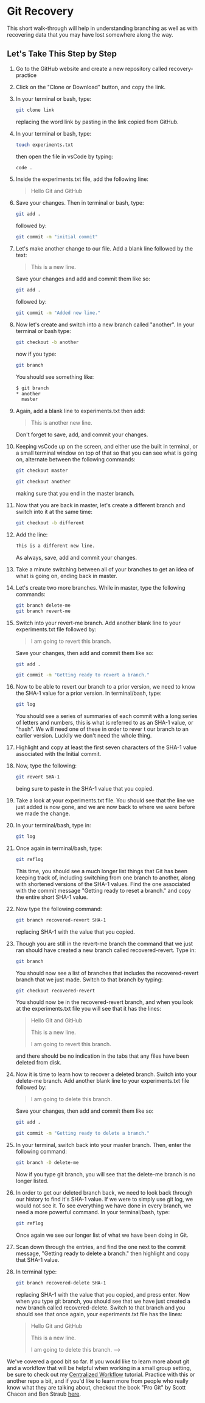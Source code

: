# Git Recovery

This short walk-through will help in understanding branching as well as with recovering data that you may have lost somewhere along the way.

## Let's Take This Step by Step

1. Go to the GitHub website and create a new repository called recovery-practice

2. Click on the "Clone or Download" button, and copy the link.

3. In your terminal or bash, type:

    ```bash
    git clone link
    ```

    replacing the word link by pasting in the link copied from GitHub.

4. In your terminal or bash, type:

    ```bash
    touch experiments.txt
    ```

    then open the file in vsCode by typing:

    ```bash
    code .
    ```

5. Inside the experiments.txt file, add the following line:

    >Hello Git and GitHub

6. Save your changes. Then in terminal or bash, type:

    ```bash
    git add .
    ```

    followed by:

    ```bash
    git commit -m "initial commit"
    ```

7. Let's make another change to our file. Add a blank line followed by the text:

    >This is a new line.

    Save your changes and add and commit them like so:

    ```bash
    git add .
    ```

    followed by:

    ```bash
    git commit -m "Added new line."
    ```

8. Now let's create and switch into a new branch called "another". In your terminal or bash type:

    ```bash
    git checkout -b another
    ```

    now if you type:

    ```bash
    git branch
    ```

    You should see something like:

    ```bash
    $ git branch
    * another
      master
    ```

9. Again, add a blank line to experiments.txt then add:

    >This is another new line.

    Don't forget to save, add, and commit your changes.

10. Keeping vsCode up on the screen, and either use the built in terminal, or a small terminal window on top of that so that you can see what is going on, alternate between the following commands:

    ```bash
    git checkout master

    git checkout another
    ```

    making sure that you end in the master branch.

11. Now that you are back in master, let's create a different branch and switch into it at the same time:

    ```bash
    git checkout -b different
    ```

12. Add the line:

    ```bash
    This is a different new line.
    ```

    As always, save, add and commit your changes.

13. Take a minute switching between all of your branches to get an idea of what is going on, ending back in master.

14. Let's create two more branches. While in master, type the following commands:

    ```bash
    git branch delete-me
    git branch revert-me
    ```

15. Switch into your revert-me branch. Add another blank line to your experiments.txt file followed by:

    >I am going to revert this branch.

    Save your changes, then add and commit them like so:

    ```bash
    git add .

    git commit -m "Getting ready to revert a branch."
    ```

16. Now to be able to revert our branch to a prior version, we need to know the SHA-1 value for a prior version. In terminal/bash, type:

    ```bash
    git log
    ```

    You should see a series of summaries of each commit with a long series of letters and numbers, this is what is referred to as an SHA-1 value, or "hash". We will need one of these in order to rever t our branch to an earlier version. Luckily we don't need the whole thing.

17. Highlight and copy at least the first seven characters of the SHA-1 value associated with the Initial commit.

18. Now, type the following:

    ```bash
    git revert SHA-1
    ```

    being sure to paste in the SHA-1 value that you copied.

19. Take a look at your experiments.txt file. You should see that the line we just added is now gone, and we are now back to where we were before we made the change.

20. In your terminal/bash, type in:

    ```bash
    git log
    ```

21. Once again in terminal/bash, type:

    ```bash
    git reflog
    ```

    This time, you should see a much longer list things that Git has been keeping track of, including switching from one branch to another, along with shortened versions of the SHA-1 values. Find the one associated with the commit message "Getting ready to reset a branch." and copy the entire short SHA-1 value.

22. Now type the following command:

    ```bash
    git branch recovered-revert SHA-1
    ```

    replacing SHA-1 with the value that you copied.

23. Though you are still in the revert-me branch the command that we just ran should have created a new branch called recovered-revert. Type in:

    ```bash
    git branch
    ```

    You should now see a list of branches that includes the recovered-revert branch that we just made. Switch to that branch by typing:

    ```bash
    git checkout recovered-revert
    ```

    You should now be in the recovered-revert branch, and when you look at the experiments.txt file you will see that it has the lines:

    >Hello Git and GitHub
    >
    >This is a new line.
    >
    >I am going to revert this branch.

    and there should be no indication in the tabs that any files have been deleted from disk.

24. Now it is time to learn how to recover a deleted branch. Switch into your delete-me branch. Add another blank line to your experiments.txt file followed by:

    >I am going to delete this branch.

    Save your changes, then add and commit them like so:

    ```bash
    git add .

    git commit -m "Getting ready to delete a branch."
    ```

25. In your terminal, switch back into your master branch. Then, enter the following command:

    ```bash
    git branch -D delete-me
    ```

    Now if you type git branch, you will see that the delete-me branch is no longer listed.

26. In order to get our deleted branch back, we need to look back through our history to find it's SHA-1 value. If we were to simply use git log, we would not see it. To see everything we have done in every branch, we need a more powerful command. In your terminal/bash, type:

    ```bash
    git reflog
    ```

    Once again we see our longer list of what we have been doing in Git.

27. Scan down through the entries, and find the one next to the commit message, "Getting ready to delete a branch." then highlight and copy that SHA-1 value.

28. In terminal type:

    ```bash
    git branch recovered-delete SHA-1
    ```

    replacing SHA-1 with the value that you copied, and press enter. Now when you type git branch, you should see that we have just created a new branch called recovered-delete. Switch to that branch and you should see that once again, your experiments.txt file has the lines:

    >Hello Git and GitHub
    >
    >This is a new line.
    >
    >I am going to delete this branch. -->

We've covered a good bit so far. If you would like to learn more about git and a workflow that will be helpful when working in a small group setting, be sure to check out my [Centralized Workflow](https://github.com/braydenc303/GitTutorial) tutorial. Practice with this or another repo a bit, and if you'd like to learn more from people who really know what they are talking about, checkout the book "Pro Git" by Scott Chacon and Ben Straub [here](https://git-scm.com/book/en/v2).
